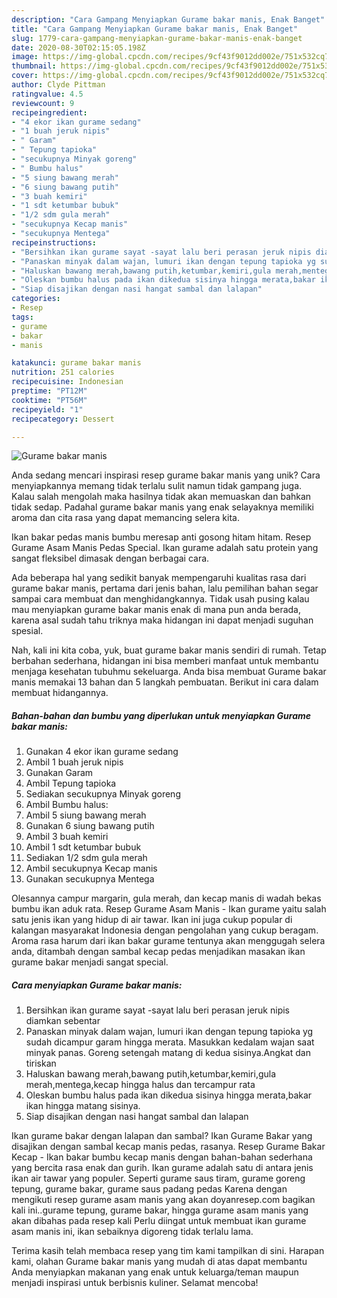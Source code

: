 ```yaml
---
description: "Cara Gampang Menyiapkan Gurame bakar manis, Enak Banget"
title: "Cara Gampang Menyiapkan Gurame bakar manis, Enak Banget"
slug: 1779-cara-gampang-menyiapkan-gurame-bakar-manis-enak-banget
date: 2020-08-30T02:15:05.198Z
image: https://img-global.cpcdn.com/recipes/9cf43f9012dd002e/751x532cq70/gurame-bakar-manis-foto-resep-utama.jpg
thumbnail: https://img-global.cpcdn.com/recipes/9cf43f9012dd002e/751x532cq70/gurame-bakar-manis-foto-resep-utama.jpg
cover: https://img-global.cpcdn.com/recipes/9cf43f9012dd002e/751x532cq70/gurame-bakar-manis-foto-resep-utama.jpg
author: Clyde Pittman
ratingvalue: 4.5
reviewcount: 9
recipeingredient:
- "4 ekor ikan gurame sedang"
- "1 buah jeruk nipis"
- " Garam"
- " Tepung tapioka"
- "secukupnya Minyak goreng"
- " Bumbu halus"
- "5 siung bawang merah"
- "6 siung bawang putih"
- "3 buah kemiri"
- "1 sdt ketumbar bubuk"
- "1/2 sdm gula merah"
- "secukupnya Kecap manis"
- "secukupnya Mentega"
recipeinstructions:
- "Bersihkan ikan gurame sayat -sayat lalu beri perasan jeruk nipis diamkan sebentar"
- "Panaskan minyak dalam wajan, lumuri ikan dengan tepung tapioka yg sudah dicampur garam hingga merata. Masukkan kedalam wajan saat minyak panas. Goreng setengah matang di kedua sisinya.Angkat dan tiriskan"
- "Haluskan bawang merah,bawang putih,ketumbar,kemiri,gula merah,mentega,kecap hingga halus dan tercampur rata"
- "Oleskan bumbu halus pada ikan dikedua sisinya hingga merata,bakar ikan hingga matang sisinya."
- "Siap disajikan dengan nasi hangat sambal dan lalapan"
categories:
- Resep
tags:
- gurame
- bakar
- manis

katakunci: gurame bakar manis 
nutrition: 251 calories
recipecuisine: Indonesian
preptime: "PT12M"
cooktime: "PT56M"
recipeyield: "1"
recipecategory: Dessert

---
```



![Gurame bakar manis](https://img-global.cpcdn.com/recipes/9cf43f9012dd002e/751x532cq70/gurame-bakar-manis-foto-resep-utama.jpg)

Anda sedang mencari inspirasi resep gurame bakar manis yang unik? Cara menyiapkannya memang tidak terlalu sulit namun tidak gampang juga. Kalau salah mengolah maka hasilnya tidak akan memuaskan dan bahkan tidak sedap. Padahal gurame bakar manis yang enak selayaknya memiliki aroma dan cita rasa yang dapat memancing selera kita.

Ikan bakar pedas manis bumbu meresap anti gosong hitam hitam. Resep Gurame Asam Manis Pedas Special. Ikan gurame adalah satu protein yang sangat fleksibel dimasak dengan berbagai cara.

Ada beberapa hal yang sedikit banyak mempengaruhi kualitas rasa dari gurame bakar manis, pertama dari jenis bahan, lalu pemilihan bahan segar sampai cara membuat dan menghidangkannya. Tidak usah pusing kalau mau menyiapkan gurame bakar manis enak di mana pun anda berada, karena asal sudah tahu triknya maka hidangan ini dapat menjadi suguhan spesial.


Nah, kali ini kita coba, yuk, buat gurame bakar manis sendiri di rumah. Tetap berbahan sederhana, hidangan ini bisa memberi manfaat untuk membantu menjaga kesehatan tubuhmu sekeluarga. Anda bisa membuat Gurame bakar manis memakai 13 bahan dan 5 langkah pembuatan. Berikut ini cara dalam membuat hidangannya.

<!--inarticleads1-->

##### Bahan-bahan dan bumbu yang diperlukan untuk menyiapkan Gurame bakar manis:

1. Gunakan 4 ekor ikan gurame sedang
1. Ambil 1 buah jeruk nipis
1. Gunakan  Garam
1. Ambil  Tepung tapioka
1. Sediakan secukupnya Minyak goreng
1. Ambil  Bumbu halus:
1. Ambil 5 siung bawang merah
1. Gunakan 6 siung bawang putih
1. Ambil 3 buah kemiri
1. Ambil 1 sdt ketumbar bubuk
1. Sediakan 1/2 sdm gula merah
1. Ambil secukupnya Kecap manis
1. Gunakan secukupnya Mentega


Olesannya campur margarin, gula merah, dan kecap manis di wadah bekas bumbu ikan aduk rata. Resep Gurame Asam Manis - Ikan gurame yaitu salah satu jenis ikan yang hidup di air tawar. Ikan ini juga cukup popular di kalangan masyarakat Indonesia dengan pengolahan yang cukup beragam. Aroma rasa harum dari ikan bakar gurame tentunya akan menggugah selera anda, ditambah dengan sambal kecap pedas menjadikan masakan ikan gurame bakar menjadi sangat special. 

<!--inarticleads2-->

##### Cara menyiapkan Gurame bakar manis:

1. Bersihkan ikan gurame sayat -sayat lalu beri perasan jeruk nipis diamkan sebentar
1. Panaskan minyak dalam wajan, lumuri ikan dengan tepung tapioka yg sudah dicampur garam hingga merata. Masukkan kedalam wajan saat minyak panas. Goreng setengah matang di kedua sisinya.Angkat dan tiriskan
1. Haluskan bawang merah,bawang putih,ketumbar,kemiri,gula merah,mentega,kecap hingga halus dan tercampur rata
1. Oleskan bumbu halus pada ikan dikedua sisinya hingga merata,bakar ikan hingga matang sisinya.
1. Siap disajikan dengan nasi hangat sambal dan lalapan


Ikan gurame bakar dengan lalapan dan sambal? Ikan Gurame Bakar yang disajikan dengan sambal kecap manis pedas, rasanya. Resep Gurame Bakar Kecap - Ikan bakar bumbu kecap manis dengan bahan-bahan sederhana yang bercita rasa enak dan gurih. Ikan gurame adalah satu di antara jenis ikan air tawar yang populer. Seperti gurame saus tiram, gurame goreng tepung, gurame bakar, gurame saus padang pedas Karena dengan mengikuti resep gurame asam manis yang akan doyanresep.com bagikan kali ini..gurame tepung, gurame bakar, hingga gurame asam manis yang akan dibahas pada resep kali Perlu diingat untuk membuat ikan gurame asam manis ini, ikan sebaiknya digoreng tidak terlalu lama. 

Terima kasih telah membaca resep yang tim kami tampilkan di sini. Harapan kami, olahan Gurame bakar manis yang mudah di atas dapat membantu Anda menyiapkan makanan yang enak untuk keluarga/teman maupun menjadi inspirasi untuk berbisnis kuliner. Selamat mencoba!
